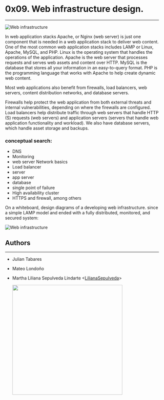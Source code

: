 
# 0x09. Web infrastructure design.
***

![Web infrastructure](https://i.imgur.com/gq2TrWk.jpg)

In web application stacks Apache, or Nginx (web server) is just one component that is needed in a web application stack to deliver web content. One of the most common web application stacks includes LAMP or Linux, Apache, MySQL, and PHP.
Linux is the operating system that handles the operations of the application. Apache is the web server that processes requests and serves web assets and content over HTTP. MySQL is the database that stores all your information in an easy-to-query format. PHP is the programming language that works with Apache to help create dynamic web content.

Most web applications also benefit from firewalls, load balancers, web servers, content distribution networks, and database servers.

Firewalls help protect the web application from both external threats and internal vulnerabilities, depending on where the firewalls are configured. Load balancers help distribute traffic through web servers that handle HTTP (S) requests (web servers) and application servers (servers that handle web application functionality and workload). We also have database servers, which handle asset storage and backups.

### conceptual search:

* DNS
* Monitoring
* web server Network basics
* Load balancer
* server
* app server
* database
* single point of failure
* High availability cluster
* HTTPS and firewall,
among others

On a whiteboard, design diagrams of a developing web infrastructure.
since a simple LAMP model and ended with a fully distributed, monitored, and secured system:

![Web infrastructure](https://i.imgur.com/PvkYNmD.jpg)

## Authors
***
* Julian Tabares
* Mateo Londoño
* Martha Liliana Sepulveda Lindarte <[LilianaSepulveda](https://github.com/LilianaSepulveda)>


	<img src="https://www.holbertonschool.com/holberton-logo.png" width="360"/>

